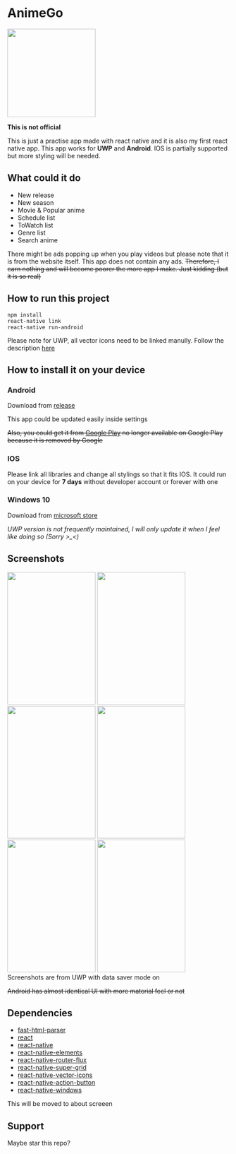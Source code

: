 # AnimeGo
<img src="https://raw.githubusercontent.com/HenryQuan/React-Native-GoGoAnime/master/sketch/Icons/AppIcon.png" width="200px" height="200px" />

**This is not official**

This is just a practise app made with react native and it is also my first react native app.
This app works for **UWP** and **Android**. IOS is partially supported but more styling will be needed.

## What could it do
- New release
- New season
- Movie & Popular anime
- Schedule list
- ToWatch list
- Genre list
- Search anime

There might be ads popping up when you play videos but please note that it is from the website itself. This app does not contain any ads. ~~Therefore, I earn nothing and will become poorer the more app I make. Just kidding (but it is so real)~~

## How to run this project
~~~~
npm install
react-native link
react-native run-android
~~~~
Please note for UWP, all vector icons need to be linked manully. Follow the description [here](https://github.com/oblador/react-native-vector-icons)

## How to install it on your device
### **Android**
Download from [release](https://github.com/HenryQuan/React-Native-GoGoAnime/releases)

This app could be updated easily inside settings

~~Also, you could get it from [Google Play](https://play.google.com/store/apps/details?id=com.yihengquan.gogoanime)
no longer available on Google Play because it is removed by Google~~
### **IOS**
Please link all libraries and change all stylings so that it fits IOS. It could run on your device for **7 days** without developer account or forever with one
### **Windows 10**
Download from [microsoft store](https://www.microsoft.com/en-AU/store/p/anime-go/9mx3qr26zfdj?rtc=1)

*UWP version is not frequently maintained, I will only update it when I feel like doing so (Sorry >_<)*

## Screenshots
<div>
  <img src="https://raw.githubusercontent.com/HenryQuan/React-Native-GoGoAnime/master/screenshots/UWP/1.PNG" width="200px" height="300px" />
  <img src="https://raw.githubusercontent.com/HenryQuan/React-Native-GoGoAnime/master/screenshots/UWP/2.PNG" width="200px" height="300px" />
  <img src="https://raw.githubusercontent.com/HenryQuan/React-Native-GoGoAnime/master/screenshots/UWP/3.PNG" width="200px" height="300px" />
  <img src="https://raw.githubusercontent.com/HenryQuan/React-Native-GoGoAnime/master/screenshots/UWP/4.PNG" width="200px" height="300px" />
  <img src="https://raw.githubusercontent.com/HenryQuan/React-Native-GoGoAnime/master/screenshots/UWP/5.PNG" width="200px" height="300px" />
  <img src="https://raw.githubusercontent.com/HenryQuan/React-Native-GoGoAnime/master/screenshots/UWP/6.PNG" width="200px" height="300px" />
</div>
Screenshots are from UWP with data saver mode on

~~Android has almost identical UI with more material feel or not~~

## Dependencies
* [fast-html-parser](https://github.com/ashi009/node-fast-html-parser)
* [react](https://github.com/facebook/react)
* [react-native](https://github.com/facebook/react-native)
* [react-native-elements](https://github.com/react-native-training/react-native-elements)
* [react-native-router-flux](https://github.com/aksonov/react-native-router-flux)
* [react-native-super-grid](https://github.com/saleel/react-native-super-grid)
* [react-native-vector-icons](https://github.com/oblador/react-native-vector-icons)
* [react-native-action-button](https://github.com/mastermoo/react-native-action-button)
* [react-native-windows](https://github.com/Microsoft/react-native-windows)

This will be moved to about screeen

## Support
Maybe star this repo?

